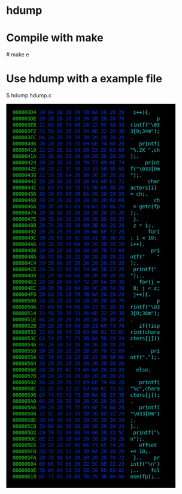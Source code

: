 # hdump

# Compile with make

\# make e

# Use hdump with a example file

$ hdump hdump.c

![](https://github.com/Holeryn/hdump/blob/master/img/screenshot.png)
